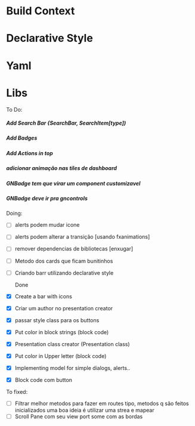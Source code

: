 # Build Context

# Declarative Style

# Yaml

# Libs

To Do:

##### Add Search Bar {SearchBar, SearchItem[type])
##### Add Badges
##### Add Actions in top
##### adicionar animação nas tiles de dashboard
##### GNBadge tem que virar um component customizavel
##### GNBadge deve ir pra gncontrols



Doing:
- [ ] alerts podem mudar icone
- [ ] alerts podem alterar a transição [usando fxanimations]
- [ ] remover dependencias de bibliotecas [enxugar]
- [ ] Metodo dos cards que ficam bunitinhos
- [ ] Criando barr utilizando declarative style

  Done
- [X] Create a bar with icons
- [X] Criar um author no presentation creator
- [X] passar style class para os buttons
- [X] Put color in block strings (block code)
- [X] Presentation class creator (Presentation class)
- [X] Put color in Upper letter (block code)
- [X] Implementing model for simple dialogs, alerts..
- [X] Block code com button


To fixed:

- [ ] Filtrar melhor metodos para fazer em routes tipo, metodos q são feitos inicializados uma boa ideia é utilizar uma strea e mapear
- [ ] Scroll Pane com seu view port some com as bordas